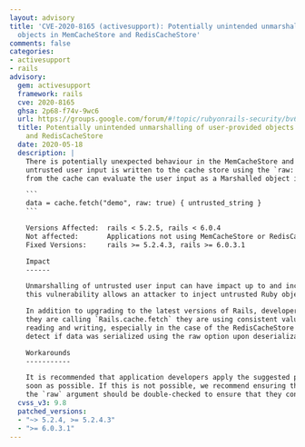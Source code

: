 ```yaml
---
layout: advisory
title: 'CVE-2020-8165 (activesupport): Potentially unintended unmarshalling of user-provided
  objects in MemCacheStore and RedisCacheStore'
comments: false
categories:
- activesupport
- rails
advisory:
  gem: activesupport
  framework: rails
  cve: 2020-8165
  ghsa: 2p68-f74v-9wc6
  url: https://groups.google.com/forum/#!topic/rubyonrails-security/bv6fW4S0Y1c
  title: Potentially unintended unmarshalling of user-provided objects in MemCacheStore
    and RedisCacheStore
  date: 2020-05-18
  description: |
    There is potentially unexpected behaviour in the MemCacheStore and RedisCacheStore where, when
    untrusted user input is written to the cache store using the `raw: true` parameter, re-reading the result
    from the cache can evaluate the user input as a Marshalled object instead of plain text. Vulnerable code looks like:

    ```
    data = cache.fetch("demo", raw: true) { untrusted_string }
    ```

    Versions Affected:  rails < 5.2.5, rails < 6.0.4
    Not affected:       Applications not using MemCacheStore or RedisCacheStore. Applications that do not use the `raw` option when storing untrusted user input.
    Fixed Versions:     rails >= 5.2.4.3, rails >= 6.0.3.1

    Impact
    ------

    Unmarshalling of untrusted user input can have impact up to and including RCE. At a minimum,
    this vulnerability allows an attacker to inject untrusted Ruby objects into a web application.

    In addition to upgrading to the latest versions of Rails, developers should ensure that whenever
    they are calling `Rails.cache.fetch` they are using consistent values of the `raw` parameter for both
    reading and writing, especially in the case of the RedisCacheStore which does not, prior to these changes,
    detect if data was serialized using the raw option upon deserialization.

    Workarounds
    -----------

    It is recommended that application developers apply the suggested patch or upgrade to the latest release as
    soon as possible. If this is not possible, we recommend ensuring that all user-provided strings cached using
    the `raw` argument should be double-checked to ensure that they conform to the expected format.
  cvss_v3: 9.8
  patched_versions:
  - "~> 5.2.4, >= 5.2.4.3"
  - ">= 6.0.3.1"
---
```

